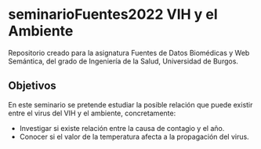 # seminarioFuentes2022 VIH y el Ambiente
Repositorio creado para la asignatura Fuentes de Datos Biomédicas y Web Semántica, del grado de Ingeniería de la Salud, Universidad de Burgos.

## Objetivos
En este seminario se pretende estudiar la posible relación que puede existir entre el virus del VIH y el ambiente, concretamente:
- Investigar si existe relación entre la causa de contagio y el año.
- Conocer si el valor de la temperatura afecta a la propagación del virus.

